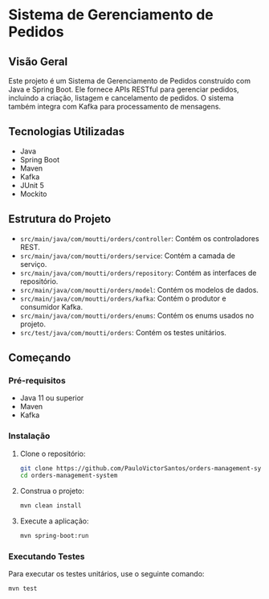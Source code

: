 # Sistema de Gerenciamento de Pedidos

## Visão Geral
Este projeto é um Sistema de Gerenciamento de Pedidos construído com Java e Spring Boot. Ele fornece APIs RESTful para gerenciar pedidos, incluindo a criação, listagem e cancelamento de pedidos. O sistema também integra com Kafka para processamento de mensagens.

## Tecnologias Utilizadas
- Java
- Spring Boot
- Maven
- Kafka
- JUnit 5
- Mockito

## Estrutura do Projeto
- `src/main/java/com/moutti/orders/controller`: Contém os controladores REST.
- `src/main/java/com/moutti/orders/service`: Contém a camada de serviço.
- `src/main/java/com/moutti/orders/repository`: Contém as interfaces de repositório.
- `src/main/java/com/moutti/orders/model`: Contém os modelos de dados.
- `src/main/java/com/moutti/orders/kafka`: Contém o produtor e consumidor Kafka.
- `src/main/java/com/moutti/orders/enums`: Contém os enums usados no projeto.
- `src/test/java/com/moutti/orders`: Contém os testes unitários.

## Começando

### Pré-requisitos
- Java 11 ou superior
- Maven
- Kafka

### Instalação
1. Clone o repositório:
    ```sh
    git clone https://github.com/PauloVictorSantos/orders-management-system.git
    cd orders-management-system
    ```

2. Construa o projeto:
    ```sh
    mvn clean install
    ```

3. Execute a aplicação:
    ```sh
    mvn spring-boot:run
    ```

### Executando Testes
Para executar os testes unitários, use o seguinte comando:
```sh
mvn test